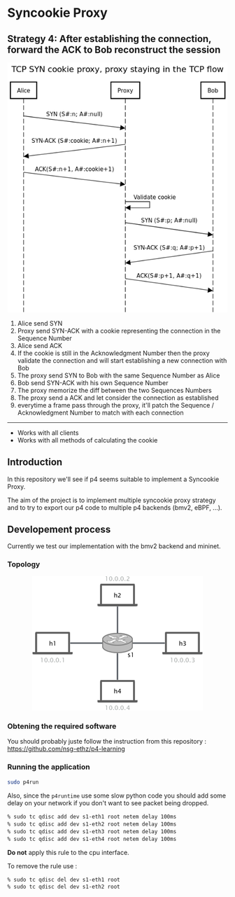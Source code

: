 # Syncookie Proxy

## Strategy 4: After establishing the connection, forward the ACK to Bob reconstruct the session

![sequence diagram of the strategy](images/strategy.png)

1. Alice send SYN
2. Proxy send SYN-ACK with a cookie representing the connection in the Sequence Number
3. Alice send ACK
4. If the cookie is still in the Acknowledgment Number then the proxy validate the connection and will start establishing a new connection with Bob
5. The proxy send SYN to Bob with the same Sequence Number as Alice
4. Bob send SYN-ACK with his own Sequence Number
5. The proxy memorize the diff between the two Sequences Numbers
6. The proxy send a ACK and let consider the connection as established
7. everytime a frame pass through the proxy, it'll patch the Sequence / Acknowledgment Number to match with each connection

-------------

* Works with all clients
* Works with all methods of calculating the cookie

## Introduction

In this repository we'll see if p4 seems suitable to implement a Syncookie Proxy.

The aim of the project is to implement multiple syncookie proxy strategy and to try to export our p4 code to multiple p4 backends (bmv2, eBPF, ...).

## Developement process

Currently we test our implementation with the bmv2 backend and mininet.

### Topology

<p align="center">
<img src="images/l2_topology.png" title="L2 Star Topology">
<p/>

### Obtening the required software

You should probably juste follow the instruction from this repository : https://github.com/nsg-ethz/p4-learning

### Running the application

```bash
sudo p4run
```

Also, since the `p4runtime` use some slow python code you should add some delay on your network if you don't want to see packet being dropped.

```bash
% sudo tc qdisc add dev s1-eth1 root netem delay 100ms
% sudo tc qdisc add dev s1-eth2 root netem delay 100ms
% sudo tc qdisc add dev s1-eth3 root netem delay 100ms
% sudo tc qdisc add dev s1-eth4 root netem delay 100ms
```

**Do not** apply this rule to the cpu interface.

To remove the rule use :
```
% sudo tc qdisc del dev s1-eth1 root
% sudo tc qdisc del dev s1-eth2 root
```

